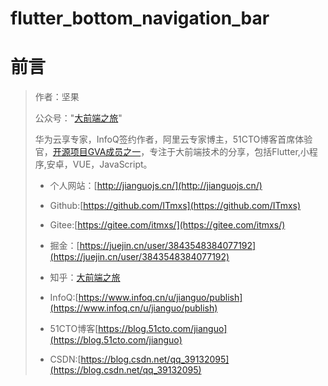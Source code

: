 # flutter_bottom_navigation_bar
# 前言

> 作者：坚果
>
> 公众号："[大前端之旅](https://mp.weixin.qq.com/s/aJvihD4dzEJyOV3q6_Zeng)"
>
> 华为云享专家，InfoQ签约作者，阿里云专家博主，51CTO博客首席体验官，[开源项目GVA成员之一](https://www.gin-vue-admin.com/)，专注于大前端技术的分享，包括Flutter,小程序,安卓，VUE，JavaScript。
>
> - 个人网站：[http://jianguojs.cn/](http://jianguojs.cn/)
>
> - Github:[https://github.com/ITmxs](https://github.com/ITmxs)
> - Gitee:[https://gitee.com/itmxs/](https://gitee.com/itmxs/)
> - 掘金：[https://juejin.cn/user/3843548384077192](https://juejin.cn/user/3843548384077192)
> - 知乎：[大前端之旅](https://www.zhihu.com/people/yimi-yang-guang-96-65)
> - InfoQ:[https://www.infoq.cn/u/jianguo/publish](https://www.infoq.cn/u/jianguo/publish)
> - 51CTO博客[https://blog.51cto.com/jianguo](https://blog.51cto.com/jianguo)
> - CSDN:[https://blog.csdn.net/qq_39132095](https://blog.csdn.net/qq_39132095)



